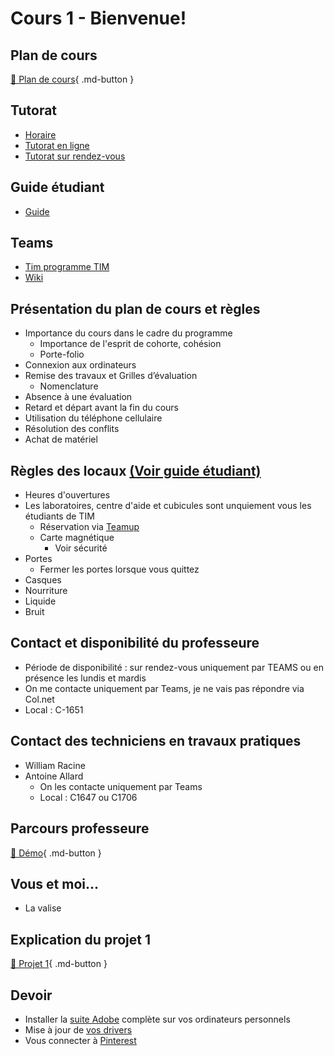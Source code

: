 # Cours 1 - Bienvenue!


## Plan de cours
[📁 Plan de cours](https://cmontmorency365-my.sharepoint.com/:w:/g/personal/flpilote_cmontmorency_qc_ca/EWWRHsWk-vVFtpyrmA1AHxUBZg51IGTPJaly8lkksVvGjQ?e=zkAHNU){ .md-button }   <br>

## Tutorat 
* [Horaire](https://www.cmontmorency.qc.ca/etudiants/services-aux-etudiants/aide-a-la-reussite/aide-techniques/centre-aide-integration-multimedia/)
* [Tutorat en ligne](https://teams.microsoft.com/l/channel/19%3aa5c1ef4c4cba41eb9f492adbcc9eb7a5%40thread.tacv2/Tutorat%2520(en%2520ligne)?groupId=924057af-2255-4c2a-8ce7-f0a1809ad4a4&tenantId=ffa995c7-10de-4ec8-95db-28ed0576455d)
* [Tutorat sur rendez-vous](https://teams.microsoft.com/l/channel/19%3aa8d3c53a199d48f0bc3d727af399b147%40thread.tacv2/Tutorat%2520(sur%2520rendez-vous)?groupId=924057af-2255-4c2a-8ce7-f0a1809ad4a4&tenantId=ffa995c7-10de-4ec8-95db-28ed0576455d) 

## Guide étudiant
* [Guide](https://cmontmorency365.sharepoint.com/:w:/s/TIM-TTP/EbebEUjsWoxDuyPH2j7hBh0BhVJNmxQqNb5hnf7wbii4tQ?e=VdBbLr)

## Teams
* [Tim programme TIM](https://teams.microsoft.com/l/team/19%3A0df14bbe83b542679a319fb4fa0dcea8%40thread.tacv2/conversations?groupId=924057af-2255-4c2a-8ce7-f0a1809ad4a4&tenantId=ffa995c7-10de-4ec8-95db-28ed0576455d)
* [Wiki](https://tim-montmorency.com/compendium/582-121%E2%80%93illustration-numerique-gab/)
  
## Présentation du plan de cours et règles
* Importance du cours dans le cadre du programme
     *  Importance de l'esprit de cohorte, cohésion
     *  Porte-folio
* Connexion aux ordinateurs
* Remise des travaux et Grilles d’évaluation
     * Nomenclature
* Absence à une évaluation
* Retard et départ avant la fin du cours
* Utilisation du téléphone cellulaire
* Résolution des conflits
* Achat de matériel

##  Règles des locaux [(Voir guide étudiant)](https://cmontmorency365.sharepoint.com/:w:/s/TIM-TTP/EbebEUjsWoxDuyPH2j7hBh0BhVJNmxQqNb5hnf7wbii4tQ?e=VdBbLr)
* Heures d'ouvertures
* Les laboratoires, centre d'aide et cubicules sont unquiement vous les étudiants de TIM  
    * Réservation via [Teamup](https://teamup.com/ks5tb2ed4b9yetgo9v)
    * Carte magnétique
       * Voir sécurité
* Portes
  * Fermer les portes lorsque vous quittez
* Casques
* Nourriture
* Liquide
* Bruit

## Contact et disponibilité du professeure
* Période de disponibilité : sur rendez-vous uniquement par TEAMS ou en présence les lundis et mardis
* On me contacte uniquement par Teams, je ne vais pas répondre via Col.net
* Local : C-1651

## Contact des techniciens en travaux pratiques
* William Racine
* Antoine Allard
  * On les contacte uniquement par Teams
  * Local : C1647 ou C1706
 
## Parcours professeure 
[📁 Démo](https://cmontmorency365-my.sharepoint.com/:f:/g/personal/flpilote_cmontmorency_qc_ca/EoXof15gcg5Coi-w89uA4lwBuFkJoZGi3nojR1EkjHChww?e=XOgz9G%22%20\t%20%22_blank){ .md-button }   <br>

## Vous et moi...
* La valise

## Explication du projet 1
  [📁 Projet 1](./projets/projet01.md){ .md-button }   <br>

## Devoir
* Installer la [suite Adobe](https://www.adobe.com/ca/creativecloud/plans.html?gclid=EAIaIQobChMIs5G7p-iGiAMV6U5HAR1GRxe7EAAYASAAEgKu1_D_BwE&sdid=39JWBGYD&mv=search&mv2=paidsearch&ef_id=EAIaIQobChMIs5G7p-iGiAMV6U5HAR1GRxe7EAAYASAAEgKu1_D_BwE:G:s&s_kwcid=AL!3085!3!558730303399!p!!g!!subscribe%20adobe!15156934695!131017413484&mv=search&gad_source=1) complète sur vos ordinateurs personnels 
* Mise à jour de [vos drivers](https://cmontmorency365-my.sharepoint.com/:f:/g/personal/flpilote_cmontmorency_qc_ca/EvnG9PpcpMlGsdB1DZ1KFXkBYN-AlleIUajsfuJnYIa6uQ?e=AcOnk6)
* Vous connecter à [Pinterest](https://www.pinterest.com/)

